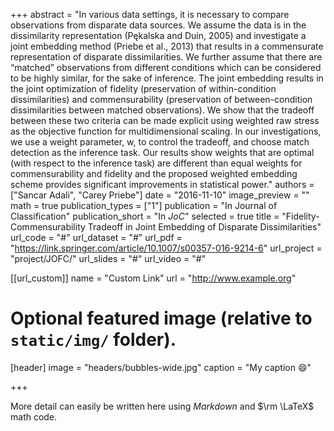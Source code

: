 +++
abstract = "In various data settings, it is necessary to compare observations from disparate data sources. We assume the data is in the dissimilarity representation (Pękalska and Duin, 2005) and investigate a joint embedding method (Priebe et al., 2013) that results in a commensurate representation of disparate dissimilarities. We further assume that there are “matched” observations from different conditions which can be considered to be highly similar, for the sake of inference. The joint embedding results in the joint optimization of fidelity (preservation of within-condition dissimilarities) and commensurability (preservation of between-condition dissimilarities between matched observations). We show that the tradeoff between these two criteria can be made explicit using weighted raw stress as the objective function for multidimensional scaling. In our investigations, we use a weight parameter, w, to control the tradeoff, and choose match detection as the inference task. Our results show weights that are optimal (with respect to the inference task) are different than equal weights for commensurability and fidelity and the proposed weighted embedding scheme provides significant improvements in statistical power."
authors = ["Sancar Adali", "Carey Priebe"]
date = "2016-11-10"
image_preview = ""
math = true
publication_types = ["1"]
publication = "In Journal of Classification"
publication_short = "In *JoC*"
selected = true
title = "Fidelity-Commensurability Tradeoff in Joint Embedding of Disparate Dissimilarities"
url_code = "#"
url_dataset = "#"
url_pdf = "https://link.springer.com/article/10.1007/s00357-016-9214-6"
url_project = "project/JOFC/"
url_slides = "#"
url_video = "#"

[[url_custom]]
name = "Custom Link"
url = "http://www.example.org"

# Optional featured image (relative to `static/img/` folder).
[header]
image = "headers/bubbles-wide.jpg"
caption = "My caption :smile:"

+++

More detail can easily be written here using *Markdown* and $\rm \LaTeX$ math code.
